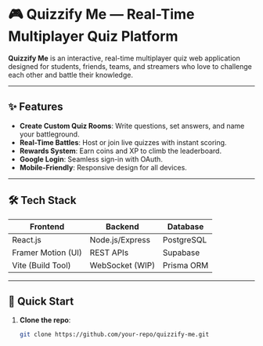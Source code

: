 # 🎮 Quizzify Me — Real-Time Multiplayer Quiz Platform  

**Quizzify Me** is an interactive, real-time multiplayer quiz web application designed for students, friends, teams, and streamers who love to challenge each other and battle their knowledge.  

---

## ✨ Features  
- **Create Custom Quiz Rooms**: Write questions, set answers, and name your battleground.  
- **Real-Time Battles**: Host or join live quizzes with instant scoring.  
- **Rewards System**: Earn coins and XP to climb the leaderboard.  
- **Google Login**: Seamless sign-in with OAuth.  
- **Mobile-Friendly**: Responsive design for all devices.  

---

## 🛠️ Tech Stack  
| **Frontend**       | **Backend**       | **Database**   |  
|---------------------|-------------------|----------------|  
| React.js            | Node.js/Express   | PostgreSQL     |  
| Framer Motion (UI)  | REST APIs         | Supabase       |  
| Vite (Build Tool)   | WebSocket (WIP)   | Prisma ORM     |  

---

## 🚀 Quick Start  
1. **Clone the repo**:  
   ```bash
   git clone https://github.com/your-repo/quizzify-me.git
